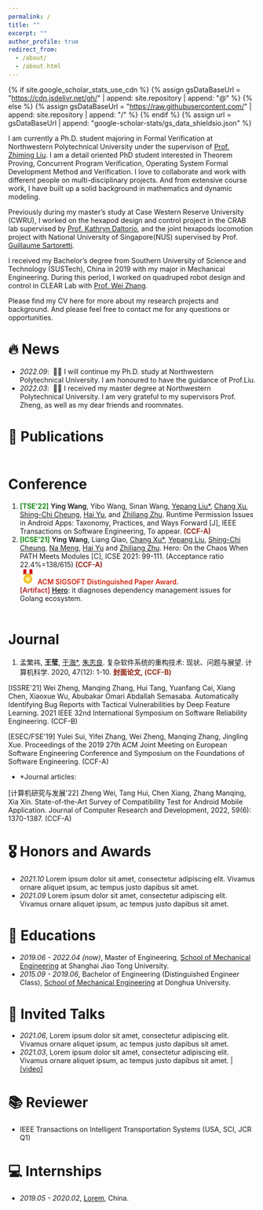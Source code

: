 ```yaml
---
permalink: /
title: ""
excerpt: ""
author_profile: true
redirect_from: 
  - /about/
  - /about.html
---
```


{% if site.google_scholar_stats_use_cdn %}
{% assign gsDataBaseUrl = "https://cdn.jsdelivr.net/gh/" | append: site.repository | append: "@" %}
{% else %}
{% assign gsDataBaseUrl = "https://raw.githubusercontent.com/" | append: site.repository | append: "/" %}
{% endif %}
{% assign url = gsDataBaseUrl | append: "google-scholar-stats/gs_data_shieldsio.json" %}

<span class='anchor' id='about-me'></span>

I am currently a Ph.D. student majoring in Formal Verification at Northwestern Polytechnical University under the supervison of [Prof. Zhiming Liu](https://teacher.nwpu.edu.cn/zliu.html). I am a detail oriented PhD student interested in Theorem Proving, ​Concurrent Program Verification, Operating System Formal Development Method and Verification. I love to collaborate and work with different people on multi-disciplinary projects. And from extensive course work, I have built up a solid background in mathematics and dynamic modeling. ​

Previously during my master’s study at Case Western Reserve University (CWRU), I worked on the hexapod design and control project in the CRAB lab supervised by [Prof. Kathryn Daltorio](https://engineering.case.edu/research/labs/Daltorio/), and the joint hexapods locomotion project with National University of Singapore(NUS) supervised by Prof. [Guillaume Sartoretti](https://www.marmotlab.org). 

I received my Bachelor’s degree from Southern University of Science and Technology (SUSTech), China in 2019 with my major in Mechanical Engineering. During this period, I worked on quadruped robot design and control in CLEAR Lab with [Prof. Wei Zhang](https://www.wzhanglab.site).

Please find my CV here for more about my research projects and background. And please feel free to contact me for any questions or opportunities. 

<!-- My research interest includes neural machine translation and computer vision. I have published more than 100 papers at the top international AI conferences with total <a href='https://scholar.google.com/citations?user=DhtAFkwAAAAJ'>google scholar citations <strong><span id='total_cit'>260000+</span></strong></a> (You can also use google scholar badge <a href='https://scholar.google.com/citations?user=DhtAFkwAAAAJ'><img src="https://img.shields.io/endpoint?url={{ url | url_encode }}&logo=Google%20Scholar&labelColor=f6f6f6&color=9cf&style=flat&label=citations"></a>). -->


# 🔥 News
- *2022.09*: &nbsp;🎉🎉 I will continue my Ph.D. study at Northwestern Polytechnical University. I am honoured to have the guidance of Prof.Liu.
- *2022.03*: &nbsp;🎉🎉 I received my master degree at Northwestern Polytechnical University. I am very grateful to my supervisors Prof. Zheng, as well as my dear friends and roommates.

# 📝 Publications 

<div id="Conference" style="float:left;margin-top: 5px;">
    <h1 class="content_title">Conference</h1>
    <ol class="main_ul" style="margin-top: 5px;">
    <li><span style="color:green;font-weight: 600;">[TSE’22]</span> <span style="font-weight: 600;">Ying Wang</span>, Yibo Wang, Sinan Wang, <a target="_blank" href="https://yepangliu.github.io/">Yepang Liu*</a>, <a target="_blank" href="https://cs.nju.edu.cn/changxu/">Chang Xu</a>, <a target="_blank" href="https://www.cse.ust.hk/~scc/">Shing-Chi Cheung</a>, <a target="_blank" href="http://faculty.neu.edu.cn/yuhai/">Hai Yu</a>,  and <a target="_blank" href="http://faculty.neu.edu.cn/zzl/">Zhiliang Zhu</a>.
                            Runtime Permission Issues in Android Apps: Taxonomy, Practices, and Ways Forward [J], IEEE Transactions on Software Engineering, To appear.
						    <span style="color:rgb(138, 22, 6);font-weight: 600;">(CCF-A)</span></br> 
    </li>
						<li><span style="color:green;font-weight: 600;">[ICSE’21]</span> <span style="font-weight: 600;">Ying Wang</span>, Liang Qiao, <a target="_blank" href="https://cs.nju.edu.cn/changxu/">Chang Xu*</a>, <a target="_blank" href="https://yepangliu.github.io/">Yepang Liu</a>, <a target="_blank" href="https://www.cse.ust.hk/~scc/">Shing-Chi Cheung</a>, <a target="_blank" href="http://people.cs.vt.edu/nm8247/">Na Meng</a>, <a target="_blank" href="http://faculty.neu.edu.cn/yuhai/">Hai Yu</a> and <a target="_blank" href="http://faculty.neu.edu.cn/zzl/">Zhiliang Zhu</a>.
                            Hero: On the Chaos When PATH Meets Modules [C], ICSE 2021: 99-111.
							(Acceptance ratio 22.4%=138/615) <span style="color:rgb(138, 22, 6);font-weight: 600;">(CCF-A)</span></br> 
							<img src="images/Award.png"/> <span style="color:rgb(209, 36, 13);font-weight: 600;">ACM SIGSOFT Distinguished Paper Award.</span></br>
							<span style="color:firebrick;font-weight: 600;">[Artifact]</span> <a href="http://www.hero-go.com/" style="font-weight: 600;">Hero</a>: it diagnoses dependency management issues for Golang ecosystem.
						</li>
					</ol>
				</div>
<div id="Journal" style="float:left;margin-top: 5px;">
    <h1 class="content_title">Journal</h1>
    <ol class="main_ul" style="margin-top: 5px;">

<li>孟繁祎, <span style="font-weight: 600;">王莹</span>, <a target="_blank" href="http://faculty.neu.edu.cn/yuhai/">于海*</a>, <a target="_blank" href="http://faculty.neu.edu.cn/zzl/">朱志良</a>. 复杂软件系统的重构技术: 现状、问题与展望. 计算机科学. 2020, 47(12): 1-10. <span style="color:rgb(138, 22, 6);font-weight: 600;">封面论文, (CCF-B)</span>
						</li>
</ol>
				</div>	    
[ISSRE'21] Wei Zheng, Manqing Zhang, Hui Tang, Yuanfang Cai, Xiang Chen, Xiaoxue Wu, Abubakar Omari Abdallah Semasaba. Automatically Identifying Bug Reports with Tactical Vulnerabilities by Deep Feature Learning. 2021 IEEE 32nd International Symposium on Software Reliability Engineering. (CCF-B)

[ESEC/FSE'19] Yulei Sui, Yifei Zhang, Wei Zheng, Manqing Zhang, Jingling Xue. Proceedings of the 2019 27th ACM Joint Meeting on European Software Engineering Conference and Symposium on the Foundations of Software Engineering. (CCF-A)

- *Journal articles:

[计算机研究与发展'22] Zheng Wei, Tang Hui, Chen Xiang, Zhang Manqing, Xia Xin. State-of-the-Art Survey of Compatibility Test for Android Mobile Application. Journal of Computer Research and Development, 2022, 59(6): 1370-1387. (CCF-A)

# 🎖 Honors and Awards
- *2021.10* Lorem ipsum dolor sit amet, consectetur adipiscing elit. Vivamus ornare aliquet ipsum, ac tempus justo dapibus sit amet. 
- *2021.09* Lorem ipsum dolor sit amet, consectetur adipiscing elit. Vivamus ornare aliquet ipsum, ac tempus justo dapibus sit amet. 

# 📖 Educations
- *2019.06 - 2022.04 (now)*, Master of Engineering, [School of Mechanical Engineering](https://me.sjtu.edu.cn//) at Shanghai Jiao Tong University.
- *2015.09 - 2019.06*, Bachelor of Engineering (Distinguished Engineer Class), [School of Mechanical Engineering](https://meccol.dhu.edu.cn//) at Donghua University.

# 💬 Invited Talks
- *2021.06*, Lorem ipsum dolor sit amet, consectetur adipiscing elit. Vivamus ornare aliquet ipsum, ac tempus justo dapibus sit amet. 
- *2021.03*, Lorem ipsum dolor sit amet, consectetur adipiscing elit. Vivamus ornare aliquet ipsum, ac tempus justo dapibus sit amet.  \| [\[video\]](https://github.com/)

# 📚 Reviewer
- IEEE Transactions on Intelligent Transportation Systems (USA, SCI, JCR Q1)

# 💻 Internships
- *2019.05 - 2020.02*, [Lorem](https://github.com/), China.
